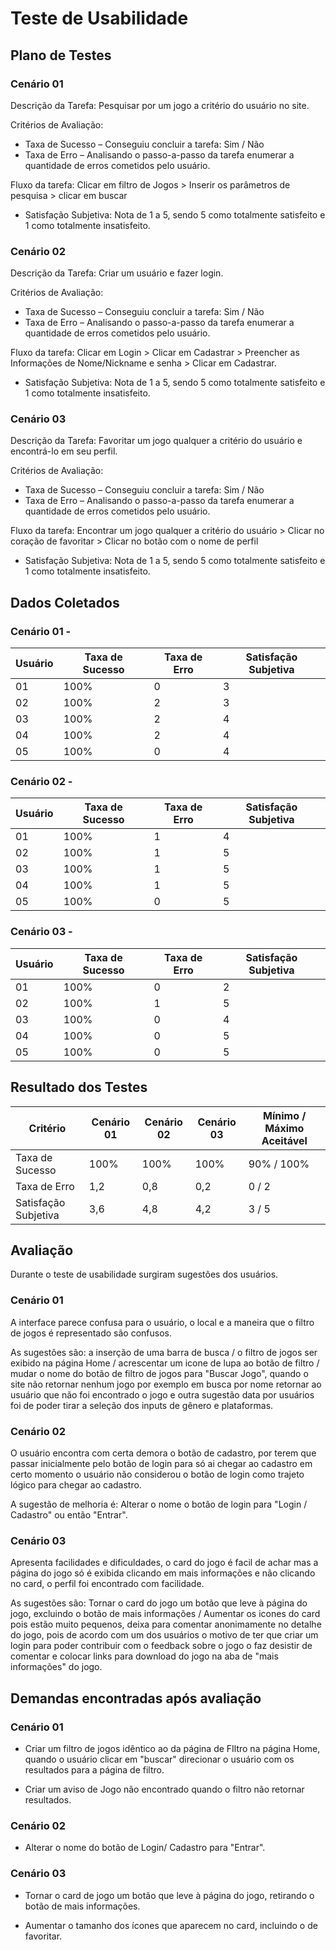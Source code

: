 # Teste de Usabilidade
## Plano de Testes
### Cenário 01
Descrição da Tarefa: Pesquisar por um jogo a critério do usuário no site.

Critérios de Avaliação:
* Taxa de Sucesso – 
Conseguiu concluir a tarefa: Sim / Não
* Taxa de Erro – 
Analisando o passo-a-passo da tarefa enumerar a quantidade de erros cometidos pelo usuário.

Fluxo da tarefa: Clicar em filtro de Jogos > Inserir os parâmetros de pesquisa > clicar em buscar
* Satisfação Subjetiva: 
Nota de 1 a 5, sendo 5 como totalmente satisfeito e 1 como totalmente insatisfeito.

### Cenário 02
Descrição da Tarefa: Criar um usuário e fazer login.

Critérios de Avaliação:
* Taxa de Sucesso – 
Conseguiu concluir a tarefa: Sim / Não
* Taxa de Erro – 
Analisando o passo-a-passo da tarefa enumerar a quantidade de erros cometidos pelo usuário.

Fluxo da tarefa: Clicar em Login > Clicar em Cadastrar > Preencher as Informações de Nome/Nickname e senha > Clicar em Cadastrar.
* Satisfação Subjetiva: 
Nota de 1 a 5, sendo 5 como totalmente satisfeito e 1 como totalmente insatisfeito.

### Cenário 03
Descrição da Tarefa: Favoritar um jogo qualquer a critério do usuário e encontrá-lo em seu perfil.

Critérios de Avaliação:
* Taxa de Sucesso – 
Conseguiu concluir a tarefa: Sim / Não
* Taxa de Erro – 
Analisando o passo-a-passo da tarefa enumerar a quantidade de erros cometidos pelo usuário.

Fluxo da tarefa: Encontrar um jogo qualquer a critério do usuário > Clicar no coração de favoritar > Clicar no botão com o nome de perfil  
* Satisfação Subjetiva: 
Nota de 1 a 5, sendo 5 como totalmente satisfeito e 1 como totalmente insatisfeito.

## Dados Coletados

### Cenário 01 -
| Usuário |Taxa de Sucesso | Taxa de Erro | Satisfação Subjetiva |
|-----------|----------|----------|----------|
|01| 100% | 0 | 3 |
|02| 100% | 2 | 3 |
|03| 100% | 2 | 4 |
|04| 100% | 2 | 4 |
|05| 100% | 0 | 4 |

### Cenário 02 -
| Usuário |Taxa de Sucesso | Taxa de Erro | Satisfação Subjetiva |
|-----------|----------|----------|----------|
|01| 100% | 1 | 4 |
|02| 100% | 1 | 5 |
|03| 100% | 1 | 5 |
|04| 100% | 1 | 5 |
|05| 100% | 0 | 5 |

### Cenário 03 -
| Usuário |Taxa de Sucesso | Taxa de Erro | Satisfação Subjetiva |
|-----------|----------|----------|----------|
|01| 100% | 0 | 2 |
|02| 100% | 1 | 5 |
|03| 100% | 0 | 4 |
|04| 100% | 0 | 5 |
|05| 100% | 0 | 5 |

## Resultado dos Testes

| Critério | Cenário 01 | Cenário 02 | Cenário 03 | Mínimo / Máximo Aceitável |
|-----|-----|-----|-----|-----|
| Taxa de Sucesso | 100% | 100% | 100% | 90% / 100% |
| Taxa de Erro | 1,2 | 0,8 | 0,2 | 0 / 2 |
| Satisfação Subjetiva| 3,6 | 4,8 | 4,2 | 3 / 5 |


## Avaliação

Durante o teste de usabilidade surgiram sugestões dos usuários.

### Cenário 01 

A interface parece confusa para o usuário, o local e a maneira que o filtro de jogos é representado são confusos. 

As sugestões são: a inserção de uma barra de busca / o filtro de jogos ser exibido na página Home / acrescentar um icone de lupa ao botão de filtro / mudar o nome do botão de filtro de jogos para "Buscar Jogo", quando o site não retornar nenhum jogo por exemplo em busca por nome retornar ao usuário que não foi encontrado o jogo e outra sugestão data por usuários foi de poder tirar a seleção dos inputs de gênero e plataformas.

### Cenário 02 

O usuário encontra com certa demora o botão de cadastro, por terem que passar inicialmente pelo botão de login para só ai chegar ao cadastro em certo momento o usuário não considerou o botão de login como trajeto lógico para chegar ao cadastro. 

A sugestão de melhoria é: Alterar o nome o botão de login para "Login / Cadastro" ou então "Entrar".

### Cenário 03

Apresenta facilidades e dificuldades, o card do jogo é facil de achar mas a página do jogo só é exibida clicando em mais informações e não clicando no card, o perfil foi encontrado com facilidade. 

As sugestões são: Tornar o card do jogo um botão que leve à página do jogo, excluindo o botão de mais informações / Aumentar os icones do card pois estão muito pequenos, deixa para comentar anonimamente no detalhe do jogo, pois de acordo com um dos usuários o motivo de ter que criar um login para poder contribuir com o feedback sobre o jogo o faz desistir de comentar e colocar links para download do jogo na aba de "mais informações" do jogo. 

## Demandas encontradas após avaliação

### Cenário 01

* Criar um filtro de jogos idêntico ao da página de FIltro na página Home, quando o usuário clicar em "buscar" direcionar o usuário com os resultados para a página de filtro.

* Criar um aviso de Jogo não encontrado quando o filtro não retornar resultados.

### Cenário 02

* Alterar o nome do botão de Login/ Cadastro para "Entrar".

### Cenário 03

* Tornar o card de jogo um botão que leve à página do jogo, retirando o botão de mais informações.

* Aumentar o tamanho dos ícones que aparecem no card, incluindo o de favoritar.